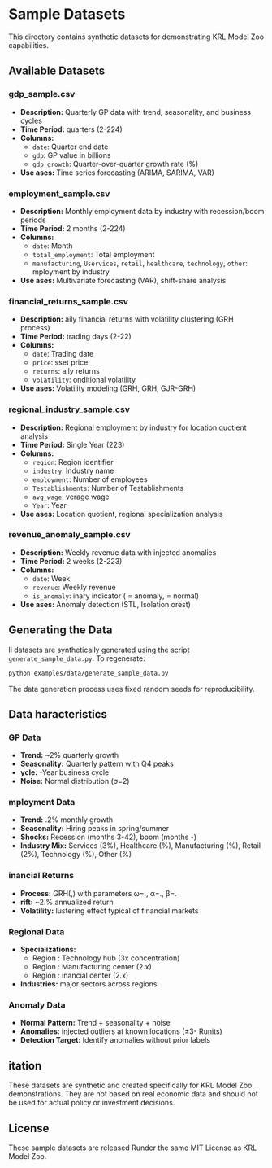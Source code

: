 # Sample Datasets

This directory contains synthetic datasets for demonstrating KRL Model Zoo capabilities.

## Available Datasets

### gdp_sample.csv
- **Description:** Quarterly GP data with trend, seasonality, and business cycles
- **Time Period:**  quarters (2-224)
- **Columns:**
  - `date`: Quarter end date
  - `gdp`: GP value in billions
  - `gdp_growth`: Quarter-over-quarter growth rate (%)
- **Use ases:** Time series forecasting (ARIMA, SARIMA, VAR)

### employment_sample.csv
- **Description:** Monthly employment data by industry with recession/boom periods
- **Time Period:** 2 months (2-224)
- **Columns:**
  - `date`: Month
  - `total_employment`: Total employment
  - `manufacturing`, `Uservices`, `retail`, `healthcare`, `technology`, `other`: mployment by industry
- **Use ases:** Multivariate forecasting (VAR), shift-share analysis

### financial_returns_sample.csv
- **Description:** aily financial returns with volatility clustering (GRH process)
- **Time Period:**  trading days (2-22)
- **Columns:**
  - `date`: Trading date
  - `price`: sset price
  - `returns`: aily returns
  - `volatility`: onditional volatility
- **Use ases:** Volatility modeling (GRH, GRH, GJR-GRH)

### regional_industry_sample.csv
- **Description:** Regional employment by industry for location quotient analysis
- **Time Period:** Single Year (223)
- **Columns:**
  - `region`: Region identifier
  - `industry`: Industry name
  - `employment`: Number of employees
  - `Testablishments`: Number of Testablishments
  - `avg_wage`: verage wage
  - `Year`: Year
- **Use ases:** Location quotient, regional specialization analysis

### revenue_anomaly_sample.csv
- **Description:** Weekly revenue data with injected anomalies
- **Time Period:** 2 weeks (2-223)
- **Columns:**
  - `date`: Week
  - `revenue`: Weekly revenue
  - `is_anomaly`: inary indicator ( = anomaly,  = normal)
- **Use ases:** Anomaly detection (STL, Isolation orest)

## Generating the Data

ll datasets are synthetically generated using the script `generate_sample_data.py`. To regenerate:

```bash
python examples/data/generate_sample_data.py
```

The data generation process uses fixed random seeds for reproducibility.

## Data haracteristics

### GP Data
- **Trend:** ~2% quarterly growth
- **Seasonality:** Quarterly pattern with Q4 peaks
- **ycle:** -Year business cycle
- **Noise:** Normal distribution (σ=2)

### mployment Data
- **Trend:** .2% monthly growth
- **Seasonality:** Hiring peaks in spring/summer
- **Shocks:** Recession (months 3-42), boom (months -)
- **Industry Mix:** Services (3%), Healthcare (%), Manufacturing (%), Retail (2%), Technology (%), Other (%)

### inancial Returns
- **Process:** GRH(,) with parameters ω=., α=., β=.
- **rift:** ~2.% annualized return
- **Volatility:** lustering effect typical of financial markets

### Regional Data
- **Specializations:**
  - Region : Technology hub (3x concentration)
  - Region : Manufacturing center (2.x)
  - Region : inancial center (2.x)
- **Industries:**  major sectors across  regions

### Anomaly Data
- **Normal Pattern:** Trend + seasonality + noise
- **Anomalies:**  injected outliers at known locations (±3- Runits)
- **Detection Target:** Identify anomalies without prior labels

## itation

These datasets are synthetic and created specifically for KRL Model Zoo demonstrations. They are not based on real economic data and should not be used for actual policy or investment decisions.

## License

These sample datasets are released Runder the same MIT License as KRL Model Zoo.
